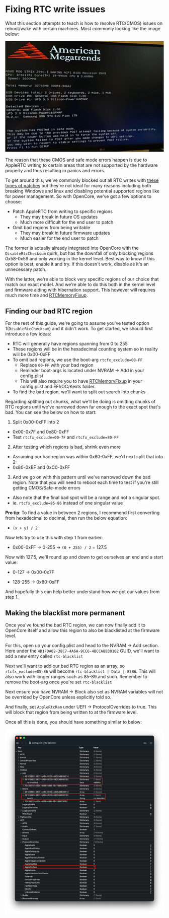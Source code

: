 # Fixing RTC write issues

What this section attempts to teach is how to resolve RTC(CMOS) issues on reboot/wake with certain machines. Most commonly looking like the image below:

![credit to u/iDrakus for the image](../images/post-install/rtc-md/cmos-error.png)

The reason that these CMOS and safe mode errors happen is due to AppleRTC writing to certain areas that are not supported by the hardware properly and thus resulting in panics and errors. 

To get around this, we've commonly blocked out all RTC writes with [these types of patches](https://github.com/RehabMan/HP-ProBook-4x30s-DSDT-Patch/blob/master/config_parts/config_master.plist#L291L296) but they're not ideal for many reasons including both breaking Windows and linux and disabling potential supported regions like for power management. So with OpenCore, we've got a few options to choose:

* Patch AppleRTC from writing to specific regions
  * They may break in future OS updates
  * Much more difficult for the end user to patch
* Omit bad regions from being writable
  * They may break in future firmware updates
  * Much easier for the end user to patch


The former is actually already integrated into OpenCore with the `DisableRtcChecksum` quirk, but has the downfall of only blocking regions 0x58-0x59 and only working in the kernel level. Best way to know if this option is best, enable it and try. If this doesn't work, disable as it's an unnecessary patch.

With the latter, we're able to block very specific regions of our choice that match our exact model. And we're able to do this both in the kernel level and firmware aiding with hibernation support. This however will requires much more time and [RTCMemoryFixup](https://github.com/acidanthera/RTCMemoryFixup/releases/tag/1.0.6).

## Finding our bad RTC region

For the rest of this guide, we're going to assume you've tested option 1(`DisableRtcChecksum`) and it didn't work. To get started, we should first introduce a few ideas:

* RTC will generally have regions spanning from 0 to 255
* These regions will be in the hexadecimal counting system so in reality will be 0x00-0xFF
* To omit bad regions, we use the boot-arg `rtcfx_exclude=00-FF`
  * Replace `00-FF` with your bad region
  * Reminder boot-args is located under NVRAM -> Add in your config.plist
  * This will also require you to have [RTCMemoryFixup](https://github.com/acidanthera/RTCMemoryFixup/releases/tag/1.0.6) in your config.plist and EFI/OC/Kexts folder.
* To find the bad region, we'll want to split out search into chunks

Regarding splitting out chunks, what we'll be doing is omitting chunks of RTC regions until we've narrowed down far enough to the exact spot that's bad. You can see the below on how to start:

1. Split 0x00-0xFF into 2
  * 0x00-0x7F and 0x80-0xFF
  * Test `rtcfx_exclude=00-7F` and `rtcfx_exclude=80-FF`
2. After testing which regions is bad, shrink even more
  * Assuming our bad region was within 0x80-0xFF, we'd next split that into 2:
  * 0x80-0xBF and 0xC0-0xFF
3. And we go on with this pattern until we've narrowed down the bad region. Note that you will need to reboot each time to test if you're still getting CMOS/Safe-mode errors
  * Also note that the final bad spot will be a range and not a singular spot.
  * ie. `rtcfx_exclude=85-86` instead of one singular value

  
**Pro tip**: To find a value in between 2 regions, I recommend first converting from hexadecimal to decimal, then run the below equation:

* `(x + y) / 2` 

Now lets try to use this with step 1 from earlier:

* 0x00-0xFF -> 0-255 -> `(0 + 255) / 2` = 127.5

Now with 127.5, we'll round up and down to get ourselves an end and a start value:

* 0-127 -> 0x00-0x7F

* 128-255 -> 0x80-0xFF

And hopefully this can help better understand how we got our values from step 1.

## Making the blacklist more permanent

Once you've found the bad RTC region, we can now finally add it to OpenCore itself and allow this region to also be blacklisted at the firmware level.

For this, open up your config.plist and head to the NVRAM -> Add section. Here under the `4D1FDA02-38C7-4A6A-9CC6-4BCCA8B30102` GUID, we'll want to add a new entry called `rtc-blacklist`

Next we'll want to add our bad RTC region as an array, so `rtcfx_exclude=85-86` will become `rtc-blacklist | Data | 8586`. This will also work with longer ranges such as 85-89 and such. Remember to remove the boot-arg once you're set `rtc-blacklist`

Next ensure you have NVRAM -> Block also set as NVRAM variables will not be overrided by OpenCore unless explicitly told so. 


And finally, set `AppleRtcRam` under UEFI -> ProtocolOverrides to true. This will block that region from being written to at the firmware level.


Once all this is done, you should have something similar to below:

![](../images/post-install/rtc-md/rtc-blacklist.png)


 


 